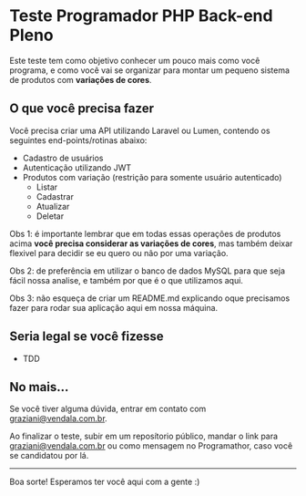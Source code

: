 # Teste Programador PHP Back-end Pleno

Este teste tem como objetivo conhecer um pouco mais como você programa, e como você vai se organizar para montar um pequeno sistema de produtos com **variações de cores**.

## O que você precisa fazer

Você precisa criar uma API utilizando Laravel ou Lumen, contendo os seguintes end-points/rotinas abaixo:

- Cadastro de usuários
- Autenticação utilizando JWT
- Produtos com variação (restrição para somente usuário autenticado)
  - Listar
  - Cadastrar
  - Atualizar
  - Deletar

Obs 1: é importante lembrar que em todas essas operações de produtos acima **você precisa considerar as variações de cores**, mas também deixar flexivel para decidir se eu quero ou não por uma variação.

Obs 2: de preferência em utilizar o banco de dados MySQL para que seja fácil nossa analise, e também por que é o que utilizamos aqui.

Obs 3: não esqueça de criar um README.md explicando oque precisamos fazer para rodar sua aplicação aqui em nossa máquina.

## Seria legal se você fizesse

- TDD

## No mais...

Se você tiver alguma dúvida, entrar em contato com graziani@vendala.com.br.

Ao finalizar o teste, subir em um reposítorio público, mandar o link para graziani@vendala.com.br ou como mensagem no Programathor, caso você se candidatou por lá.

---

Boa sorte! Esperamos ter você aqui com a gente :)
